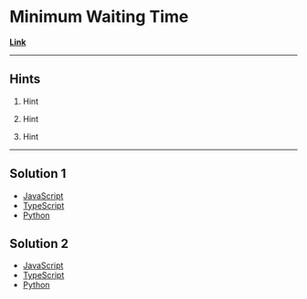# Minimum Waiting Time

[**Link**](https://www.algoexpert.io/questions/Minimum%20Waiting%20Time)

---

## **Hints**

1. Hint

2. Hint

3. Hint

---

## Solution 1

- [JavaScript](./solution_1/minimum-waiting-time.js)
- [TypeScript](./solution_1/minimum-waiting-time.ts)
- [Python](./solution_1/minimum-waiting-time.py)

## Solution 2

- [JavaScript]()
- [TypeScript]()
- [Python]()
